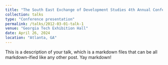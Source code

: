 ```yaml
---
title: "The South East Exchange of Development Studies 4th Annual Conference"
collection: talks
type: "Conference presentation"
permalink: /talks/2012-03-01-talk-1
venue: "Georgia Tech Exhibition Hall"
date: April 26, 2024
location: "Atlanta, GA"
---
```


This is a description of your talk, which is a markdown files that can be all markdown-ified like any other post. Yay markdown!
